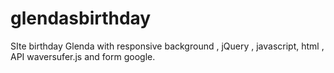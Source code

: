 # glendasbirthday
SIte birthday Glenda  with responsive background , jQuery , javascript, html , API waversufer.js and form google.
